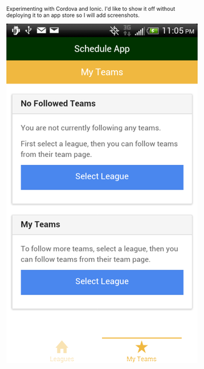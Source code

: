 Experimenting with Cordova and Ionic. I'd like to show it off without deploying it to an app store so I will add screenshots.

![Image 1](Screenshot_2014-09-03-23-05-01.png)
